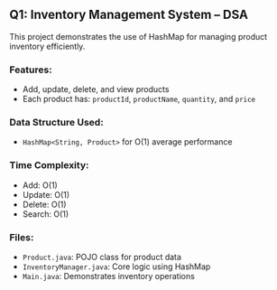 ## Q1: Inventory Management System – DSA

This project demonstrates the use of HashMap for managing product inventory efficiently.

### Features:
- Add, update, delete, and view products
- Each product has: `productId`, `productName`, `quantity`, and `price`

### Data Structure Used:
- `HashMap<String, Product>` for O(1) average performance

### Time Complexity:
- Add: O(1)
- Update: O(1)
- Delete: O(1)
- Search: O(1)

### Files:
- `Product.java`: POJO class for product data
- `InventoryManager.java`: Core logic using HashMap
- `Main.java`: Demonstrates inventory operations
